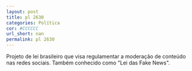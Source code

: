 ```yaml
---
layout: post
title: pl 2630
categories: Política
cor: #CCCCCC
url_short: nan
permalink: pl 2630
---
```

Projeto de lei brasileiro que visa regulamentar a moderação de conteúdo nas redes sociais. Também conhecido como "Lei das Fake News".
